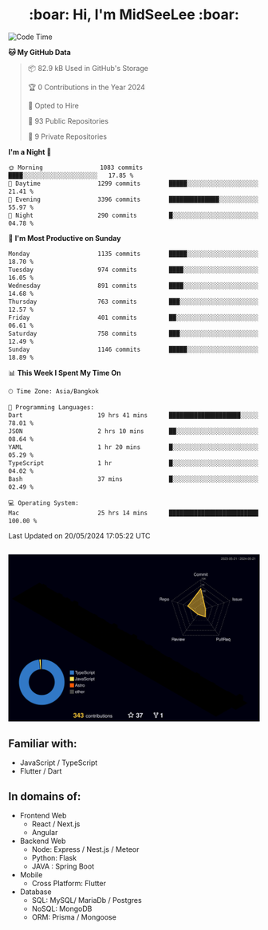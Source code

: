 <h1 align="center"> :boar: Hi, I'm MidSeeLee :boar:</h1>
 
<!--START_SECTION:waka-->
![Code Time](http://img.shields.io/badge/Code%20Time-1%2C656%20hrs%2013%20mins-blue)

**🐱 My GitHub Data** 

> 📦 82.9 kB Used in GitHub's Storage 
 > 
> 🏆 0 Contributions in the Year 2024
 > 
> 💼 Opted to Hire
 > 
> 📜 93 Public Repositories 
 > 
> 🔑 9 Private Repositories 
 > 
**I'm a Night 🦉** 

```text
🌞 Morning                1083 commits        ████░░░░░░░░░░░░░░░░░░░░░   17.85 % 
🌆 Daytime                1299 commits        █████░░░░░░░░░░░░░░░░░░░░   21.41 % 
🌃 Evening                3396 commits        ██████████████░░░░░░░░░░░   55.97 % 
🌙 Night                  290 commits         █░░░░░░░░░░░░░░░░░░░░░░░░   04.78 % 
```
📅 **I'm Most Productive on Sunday** 

```text
Monday                   1135 commits        █████░░░░░░░░░░░░░░░░░░░░   18.70 % 
Tuesday                  974 commits         ████░░░░░░░░░░░░░░░░░░░░░   16.05 % 
Wednesday                891 commits         ████░░░░░░░░░░░░░░░░░░░░░   14.68 % 
Thursday                 763 commits         ███░░░░░░░░░░░░░░░░░░░░░░   12.57 % 
Friday                   401 commits         ██░░░░░░░░░░░░░░░░░░░░░░░   06.61 % 
Saturday                 758 commits         ███░░░░░░░░░░░░░░░░░░░░░░   12.49 % 
Sunday                   1146 commits        █████░░░░░░░░░░░░░░░░░░░░   18.89 % 
```


📊 **This Week I Spent My Time On** 

```text
🕑︎ Time Zone: Asia/Bangkok

💬 Programming Languages: 
Dart                     19 hrs 41 mins      ████████████████████░░░░░   78.01 % 
JSON                     2 hrs 10 mins       ██░░░░░░░░░░░░░░░░░░░░░░░   08.64 % 
YAML                     1 hr 20 mins        █░░░░░░░░░░░░░░░░░░░░░░░░   05.29 % 
TypeScript               1 hr                █░░░░░░░░░░░░░░░░░░░░░░░░   04.02 % 
Bash                     37 mins             █░░░░░░░░░░░░░░░░░░░░░░░░   02.49 % 

💻 Operating System: 
Mac                      25 hrs 14 mins      █████████████████████████   100.00 % 
```


 Last Updated on 20/05/2024 17:05:22 UTC
<!--END_SECTION:waka-->

##

![](./profile-3d-contrib/profile-night-rainbow.svg)

## Familiar with:
- JavaScript / TypeScript
- Flutter / Dart

## In domains of:
- Frontend Web
  - React / Next.js
  - Angular
- Backend Web
  - Node: Express / Nest.js / Meteor
  - Python: Flask
  - JAVA : Spring Boot
- Mobile
  - Cross Platform: Flutter
- Database
  - SQL: MySQL/ MariaDb / Postgres
  - NoSQL: MongoDB
  - ORM: Prisma / Mongoose
